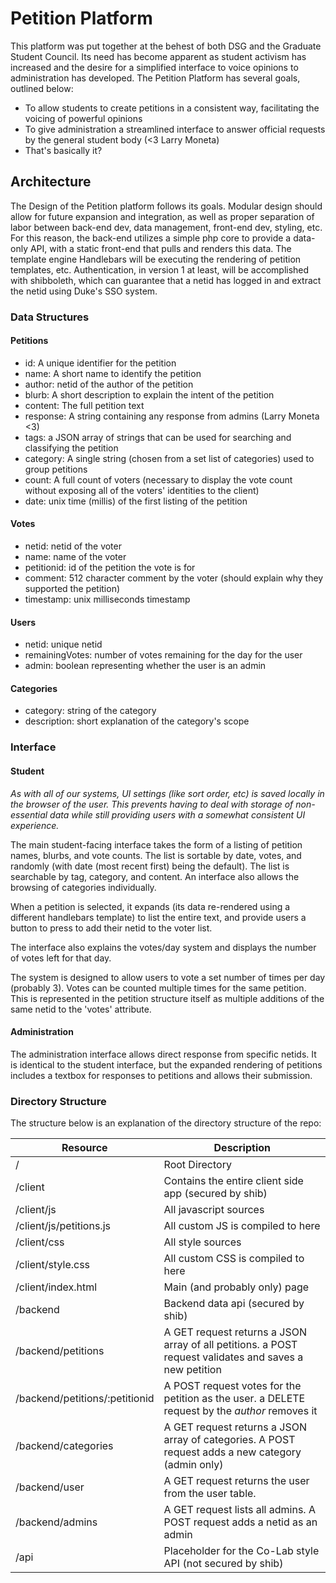 # Petition Platform

This platform was put together at the behest of both DSG and the Graduate Student Council. Its need has become apparent as student activism has increased and the desire for a simplified interface to voice opinions to administration has developed. The Petition Platform has several goals, outlined below:

 - To allow students to create petitions in a consistent way, facilitating the voicing of powerful opinions
 - To give administration a streamlined interface to answer official requests by the general student body (<3 Larry Moneta)
 - That's basically it?
 
## Architecture

The Design of the Petition platform follows its goals. Modular design should allow for future expansion and integration, as well as proper separation of labor between back-end dev, data management, front-end dev, styling, etc. For this reason, the back-end utilizes a simple php core to provide a data-only API, with a static front-end that pulls and renders this data. The template engine Handlebars will be executing the rendering of petition templates, etc. Authentication, in version 1 at least, will be accomplished with shibboleth, which can guarantee that a netid has logged in and extract the netid using Duke's SSO system.

### Data Structures

#### Petitions

 - id: A unique identifier for the petition
 - name: A short name to identify the petition
 - author: netid of the author of the petition
 - blurb: A short description to explain the intent of the petition
 - content: The full petition text
 - response: A string containing any response from admins (Larry Moneta <3)
 - tags: a JSON array of strings that can be used for searching and classifying the petition
 - category: A single string (chosen from a set list of categories) used to group petitions
 - count: A full count of voters (necessary to display the vote count without exposing all of the voters' identities to the client)
 - date: unix time (millis) of the first listing of the petition

#### Votes
 - netid: netid of the voter
 - name: name of the voter
 - petitionid: id of the petition the vote is for
 - comment: 512 character comment by the voter (should explain why they supported the petition)
 - timestamp: unix milliseconds timestamp

#### Users

 - netid: unique netid
 - remainingVotes: number of votes remaining for the day for the user
 - admin: boolean representing whether the user is an admin

#### Categories
 - category: string of the category
 - description: short explanation of the category's scope

### Interface

#### Student

*As with all of our systems, UI settings (like sort order, etc) is saved locally in the browser of the user. This prevents having to deal with storage of non-essential data while still providing users with a somewhat consistent UI experience.*

The main student-facing interface takes the form of a listing of petition names, blurbs, and vote counts. The list is sortable by date, votes, and randomly (with date (most recent first) being the default). The list is searchable by tag, category, and content. An interface also allows the browsing of categories individually.

When a petition is selected, it expands (its data re-rendered using a different handlebars template) to list the entire text, and provide users a button to press to add their netid to the voter list.

The interface also explains the votes/day system and displays the number of votes left for that day.

The system is designed to allow users to vote a set number of times per day (probably 3). Votes can be counted multiple times for the same petition. This is represented in the petition structure itself as multiple additions of the same netid to the 'votes' attribute. 
 
#### Administration

The administration interface allows direct response from specific netids. It is identical to the student interface, but the expanded rendering of petitions includes a textbox for responses to petitions and allows their submission.

### Directory Structure

The structure below is an explanation of the directory structure of the repo:


|Resource     | Description |
| ------------ | ------------- |
| /            | Root Directory |
| /client      | Contains the entire client side app (secured by shib) |
| /client/js   | All javascript sources |
| /client/js/petitions.js | All custom JS is compiled to here |
| /client/css  | All style sources |
| /client/style.css | All custom CSS is compiled to here |
| /client/index.html | Main (and probably only) page |
| /backend     | Backend data api (secured by shib) |
| /backend/petitions | A GET request returns a JSON array of all petitions. a POST request validates and saves a new petition |
| /backend/petitions/:petitionid | A POST request votes for the petition as the user. a DELETE request by the *author* removes it |
| /backend/categories | A GET request returns a JSON array of categories. A POST request adds a new category (admin only) |
| /backend/user | A GET request returns the user from the user table. |
| /backend/admins | A GET request lists all admins. A POST request adds a netid as an admin |
| /api         | Placeholder for the Co-Lab style API (not secured by shib) |